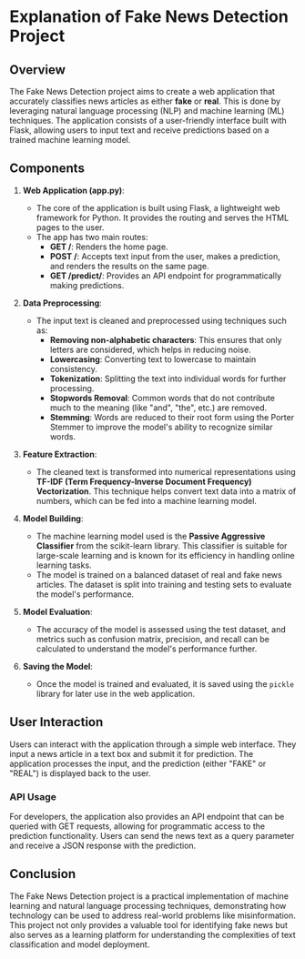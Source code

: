 # Explanation of Fake News Detection Project

## Overview

The Fake News Detection project aims to create a web application that accurately classifies news articles as either **fake** or **real**. This is done by leveraging natural language processing (NLP) and machine learning (ML) techniques. The application consists of a user-friendly interface built with Flask, allowing users to input text and receive predictions based on a trained machine learning model.

## Components

1. **Web Application (app.py)**:
   - The core of the application is built using Flask, a lightweight web framework for Python. It provides the routing and serves the HTML pages to the user.
   - The app has two main routes:
     - **GET /**: Renders the home page.
     - **POST /**: Accepts text input from the user, makes a prediction, and renders the results on the same page.
     - **GET /predict/**: Provides an API endpoint for programmatically making predictions.

2. **Data Preprocessing**:
   - The input text is cleaned and preprocessed using techniques such as:
     - **Removing non-alphabetic characters**: This ensures that only letters are considered, which helps in reducing noise.
     - **Lowercasing**: Converting text to lowercase to maintain consistency.
     - **Tokenization**: Splitting the text into individual words for further processing.
     - **Stopwords Removal**: Common words that do not contribute much to the meaning (like "and", "the", etc.) are removed.
     - **Stemming**: Words are reduced to their root form using the Porter Stemmer to improve the model's ability to recognize similar words.

3. **Feature Extraction**:
   - The cleaned text is transformed into numerical representations using **TF-IDF (Term Frequency-Inverse Document Frequency) Vectorization**. This technique helps convert text data into a matrix of numbers, which can be fed into a machine learning model.

4. **Model Building**:
   - The machine learning model used is the **Passive Aggressive Classifier** from the scikit-learn library. This classifier is suitable for large-scale learning and is known for its efficiency in handling online learning tasks.
   - The model is trained on a balanced dataset of real and fake news articles. The dataset is split into training and testing sets to evaluate the model's performance.

5. **Model Evaluation**:
   - The accuracy of the model is assessed using the test dataset, and metrics such as confusion matrix, precision, and recall can be calculated to understand the model's performance further.

6. **Saving the Model**:
   - Once the model is trained and evaluated, it is saved using the `pickle` library for later use in the web application.

## User Interaction

Users can interact with the application through a simple web interface. They input a news article in a text box and submit it for prediction. The application processes the input, and the prediction (either "FAKE" or "REAL") is displayed back to the user. 

### API Usage

For developers, the application also provides an API endpoint that can be queried with GET requests, allowing for programmatic access to the prediction functionality. Users can send the news text as a query parameter and receive a JSON response with the prediction.

## Conclusion

The Fake News Detection project is a practical implementation of machine learning and natural language processing techniques, demonstrating how technology can be used to address real-world problems like misinformation. This project not only provides a valuable tool for identifying fake news but also serves as a learning platform for understanding the complexities of text classification and model deployment.
